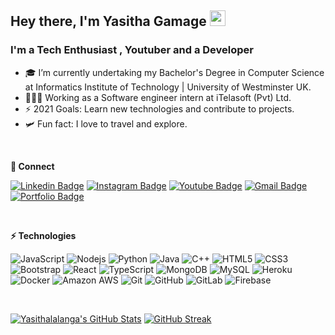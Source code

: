 ## Hey there, I'm Yasitha Gamage <img src="https://media.giphy.com/media/hvRJCLFzcasrR4ia7z/giphy.gif" width="25px">

### I'm a Tech Enthusiast , Youtuber and a Developer

- 🎓 I’m currently undertaking my Bachelor's Degree in Computer Science at Informatics Institute of Technology | University of Westminster UK.
- 👨🏼‍💻 Working as a Software engineer intern at iTelasoft (Pvt) Ltd.
- ⚡ 2021 Goals: Learn new technologies and contribute to projects.
- 🛩 Fun fact: I love to travel and explore.

<br />

**🤘 Connect**  

[![Linkedin Badge](https://img.shields.io/badge/-YasithaGamage-blue?style=flat-square&logo=Linkedin&logoColor=white&link=https://www.linkedin.com/in/yasitha-gamage/)](https://www.linkedin.com/in/yasitha-gamage/)
[![Instagram Badge](https://img.shields.io/badge/-YasithaLalanga-purple?style=flat-square&logo=instagram&logoColor=white&link=https://www.instagram.com/yasitha_lalanga/)](https://www.instagram.com/yasitha_lalanga/)
[![Youtube Badge](https://img.shields.io/badge/-LiveGeekz-darkred?style=flat-square&logo=youtube&logoColor=white&link=https://www.youtube.com/c/LiveGeekz)](https://www.youtube.com/c/LiveGeekz)
[![Gmail Badge](https://img.shields.io/badge/-yasithamaxs@gmail.com-c14438?style=flat-square&logo=Gmail&logoColor=white&link=mailto:yasithamaxs@gmail.com)](mailto:yasithamaxs@gmail.com)
[![Portfolio Badge](https://img.shields.io/badge/-YasithaLalanga-black?style=flat-square&logo=medium&logoColor=white&link=https://yasithalalanga.github.io)](https://yasithalalanga.github.io)

<br />

**⚡ Technologies**

![JavaScript](https://img.shields.io/badge/-JavaScript-black?style=flat-square&logo=javascript)
![Nodejs](https://img.shields.io/badge/-Nodejs-black?style=flat-square&logo=Node.js)
![Python](https://img.shields.io/badge/-Python-black?style=flat-square&logo=Python)
![Java](https://img.shields.io/badge/-java-E34A86?style=flat-square&logo=java)
![C++](https://img.shields.io/badge/-C++-00599C?style=flat-square&logo=c)
![HTML5](https://img.shields.io/badge/-HTML5-E34F26?style=flat-square&logo=html5&logoColor=white)
![CSS3](https://img.shields.io/badge/-CSS3-1572B6?style=flat-square&logo=css3)
![Bootstrap](https://img.shields.io/badge/-Bootstrap-563D7C?style=flat-square&logo=bootstrap)
![React](https://img.shields.io/badge/-React-black?style=flat-square&logo=react)
![TypeScript](https://img.shields.io/badge/-TypeScript-black?style=flat-square&logo=typescript)
![MongoDB](https://img.shields.io/badge/-MongoDB-black?style=flat-square&logo=mongodb)
![MySQL](https://img.shields.io/badge/-MySQL-black?style=flat-square&logo=mysql)
![Heroku](https://img.shields.io/badge/-Heroku-430098?style=flat-square&logo=heroku)
![Docker](https://img.shields.io/badge/-Docker-black?style=flat-square&logo=docker)
![Amazon AWS](https://img.shields.io/badge/Amazon%20AWS-232F3E?style=flat-square&logo=amazon-aws)
![Git](https://img.shields.io/badge/-Git-black?style=flat-square&logo=git)
![GitHub](https://img.shields.io/badge/-GitHub-181717?style=flat-square&logo=github)
![GitLab](https://img.shields.io/badge/-GitLab-FCA121?style=flat-square&logo=gitlab)
![Firebase](https://img.shields.io/badge/-Firebase-black?style=flat-square&logo=firebase)

<br />

[![Yasithalalanga's GitHub Stats](https://github-readme-stats.vercel.app/api?username=Yasithalalanga&theme=dark&show_icons=true)](https://github.com/Yasithalalanga)
[![GitHub Streak](https://github-readme-streak-stats.herokuapp.com/?user=Yasithalalanga&theme=dark)](https://git.io/streak-stats)

[website]: https://yasithalalanga.github.io
[twitter]: https://twitter.com/yasitha_lalanga
[youtube]: https://www.youtube.com/c/LiveGeekz
[instagram]: https://www.instagram.com/yasitha_lalanga
[linkedin]: https://www.linkedin.com/in/yasitha-gamage
[facebook]: https://web.facebook.com/yasitha.gamage.1
